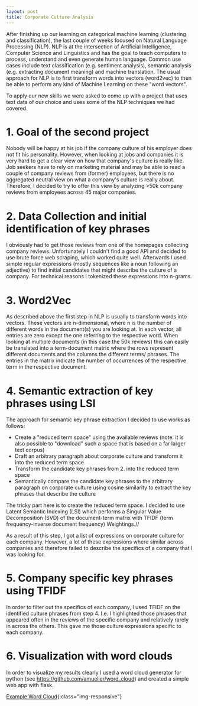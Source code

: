```yaml
---
layout: post
title: Corporate Culture Analysis
---
```


After finishing up our learning on categorical machine learning (clustering and classification), the last couple of weeks focused on Natural Language Processing (NLP). NLP is at the intersection of Artificial Intelligence, Computer Science and Linguistics and has the goal to teach computers to process, understand and even generate human language. Common use cases include text classification (e.g. sentiment analysis), semantic analysis (e.g. extracting document meaning) and machine translation. The usual approach for NLP is to first transform words into vectors (word2vec) to then be able to perform any kind of Machine Learning on these "word vectors".

To apply our new skills we were asked to come up with a project that uses text data of our choice and uses some of the NLP techniques we had covered.

# 1. Goal of the second project
  
Nobody will be happy at his job if the company culture of his employer does not fit his personality. However, when looking at jobs and companies it is very hard to get a clear view on how that company's culture is really like. Job seekers have to rely on marketing material and may be able to read a couple of company reviews from (former) employees, but there is no aggregated neutral view on what a company's culture is really about. Therefore, I decided to try to offer this view by analyzing >50k company reviews from employees across 45 major companies.

# 2. Data Collection and initial identification of key phrases
  
I obviously had to get those reviews from one of the homepages collecting company reviews. Unfortunately I couldn't find a good API and decided to use brute force web scraping, which worked quite well. Afterwards I used simple regular expressions (mostly sequences like a noun following an adjective) to find initial candidates that might describe the culture of a company. For technical reasons I tokenized these expressions into n-grams.

# 3. Word2Vec

As described above the first step in NLP is usually to transform words into vectors. These vectors are n-dimensional, where n is the number of different words in the document(s) you are looking at. In each vector, all entries are zero except the one referring to the respective word. When looking at multiple documents (in this case the 50k reviews) this can easily be translated into a term-document matrix where the rows represent different documents and the columns the different terms/ phrases. The entries in the matrix indicate the number of occurrences of the respective term in the respective document.

# 4. Semantic extraction of key phrases using LSI

The approach for semantic key phrase extraction I decided to use works as follows:

* Create a "reduced term space" using the available reviews (note: it is also possible to "download" such a space that is based on a far larger text corpus)
* Draft an arbitrary paragraph about corporate culture and transform it into the reduced term space
* Transform the candidate key phrases from 2. into the reduced term space
* Semantically compare the candidate key phrases to the arbitrary paragraph on corporate culture using cosine similarity to extract the key phrases that describe the culture

The tricky part here is to create the reduced term space. I decided to use Latent Semantic Indexing (LSI) which performs a Singular Value Decomposition (SVD) of the document-term matrix with TFIDF (term frequency-inverse document frequency) Weightings.// 

As a result of this step, I got a list of expressions on corporate culture for each company. However, a lot of these expressions where similar across companies and therefore failed to describe the specifics of a company that I was looking for.

# 5. Company specific key phrases using TFIDF

In order to filter out the specifics of each company, I used TFIDF on the identified culture phrases from step 4. I.e. I highlighted those phrases that appeared often in the reviews of the specific company and relatively rarely in across the others. This gave me those culture expressions specific to each company.

# 6. Visualization with word clouds

In order to visualize my results clearly I used a word cloud generator for python (see https://github.com/amueller/word_cloud) and created a simple web app with flask.

[Example Word Cloud](/images/Fletcher/wordcloud_lsi_Google.png){:class="img-responsive"}